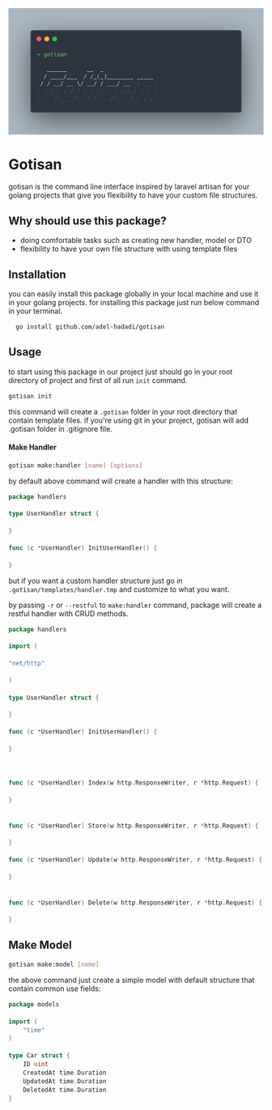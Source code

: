 ![gotisan](docs/gotisan-demo.png)

# Gotisan

gotisan is the command line interface inspired by laravel artisan for your golang projects that give you flexibility to have your custom file structures.


## Why should use this package?

- doing comfortable tasks such as creating new handler, model or DTO
- flexibility to have your own file structure with using template files

## Installation

you can easily install this package globally in your local machine and use it in your golang projects. for installing this package just run below command in your terminal.

```bash
  go install github.com/adel-hadadi/gotisan
```

## Usage
to start using this package in our project just should go in your root directory of project and first of all run `init` command.

``` bash
gotisan init 
```
this command will create a `.gotisan` folder in your root directory that contain template files. if you're using git in your project, gotisan will add .gotisan folder in .gitignore file.


#### Make Handler
``` bash
gotisan make:handler [name] [options]
```

by default above command will create a handler with this structure:
``` go
package handlers

type UserHandler struct {

}

func (c *UserHandler) InitUserHandler() {

}
``` 
but if you want a custom handler structure just go in `.gotisan/templates/handler.tmp` and customize to what you want.

by passing `-r` or `--restful` to `make:handler` command, package will create a restful handler with CRUD methods.

``` go
package handlers

import (

"net/http"

)

type UserHandler struct {

}

func (c *UserHandler) InitUserHandler() {

}



func (c *UserHandler) Index(w http.ResponseWriter, r *http.Request) {

}


func (c *UserHandler) Store(w http.ResponseWriter, r *http.Request) {

}

func (c *UserHandler) Update(w http.ResponseWriter, r *http.Request) {

}


func (c *UserHandler) Delete(w http.ResponseWriter, r *http.Request) {

}

```

## Make Model
``` bash
gotisan make:model [name]
```
the above command just create a simple model with default structure that contain common use fields:

``` go
package models

import (
    "time"
)

type Car struct {
    ID uint
    CreatedAt time.Duration
    UpdatedAt time.Duration
    DeletedAt time.Duration
}
```
